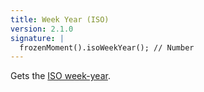 ```yaml
---
title: Week Year (ISO)
version: 2.1.0
signature: |
  frozenMoment().isoWeekYear(); // Number
---
```



Gets the [ISO week-year](http://en.wikipedia.org/wiki/ISO_week_date).
